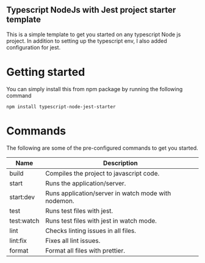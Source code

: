 ## Typescript NodeJs with Jest project starter template

This is a simple template to get you started on any typescript Node js project. In addition to setting up the typescript env, I also added configuration for jest. 

# Getting started
You can simply install this from npm package by running the following command
```
npm install typescript-node-jest-starter
```

# Commands
The following are some of the pre-configured commands to get you started.

| Name       | Description                                         |
| ---------- | --------------------------------------------------- |
| build      | Compiles the project to javascript code.            |
| start      | Runs the application/server.                        |
| start:dev  | Runs application/server in watch mode with nodemon. |
| test       | Runs test files with jest.                          |
| test:watch | Runs test files with jest in watch mode.            |
| lint       | Checks linting issues in all files.                 |
| lint:fix   | Fixes all lint issues.                              |
| format     | Format all files with prettier.                     |
